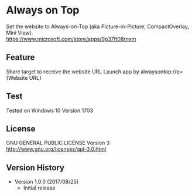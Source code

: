 Always on Top
==============
Set the website to Always-on-Top (aka Picture-in-Picture, CompactOverlay, Mini View).  
https://www.microsoft.com/store/apps/9p37ft08rnxm

## Feature
Share target to receive the website URL
Launch app by alwaysontop://q={Website URL}

## Test
Tested on Windows 10 Version 1703

## License
GNU GENERAL PUBLIC LICENSE Version 3  
http://www.gnu.org/licenses/gpl-3.0.html

## Version History
- Version 1.0.0 (2017/08/25)
  * Initial release
